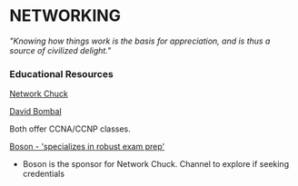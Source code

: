 # **NETWORKING**

_"Knowing how things work is the basis for appreciation, and is thus a source of civilized delight."_

### Educational Resources

[Network Chuck](https://www.youtube.com/@NetworkChuck)

[David Bombal](https://www.youtube.com/@davidbombal)

Both offer CCNA/CCNP classes.

[Boson - 'specializes in robust exam prep'](https://www.boson.com/)

- Boson is the sponsor for Network Chuck. Channel to explore if seeking credentials
